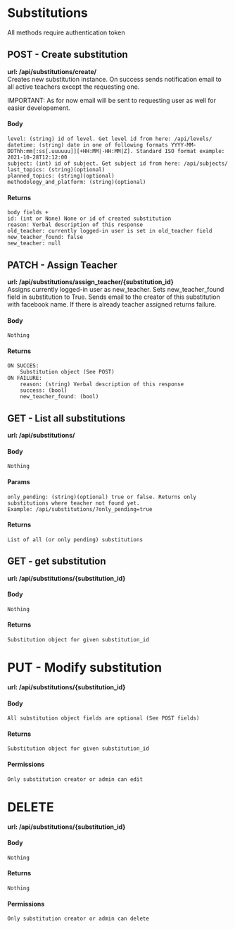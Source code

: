 # **Substitutions**
All methods require authentication token

## POST - Create substitution
**url: /api/substitutions/create/**<br>
Creates new substitution instance. On success sends notification email to all active teachers except the requesting one.

IMPORTANT: As for now email will be sent to requesting user as well for easier developement.

#### Body
    level: (string) id of level. Get level id from here: /api/levels/
    datetime: (string) date in one of following formats YYYY-MM-DDThh:mm[:ss[.uuuuuu]][+HH:MM|-HH:MM|Z]. Standard ISO format example: 2021-10-28T12:12:00
    subject: (int) id of subject. Get subject id from here: /api/subjects/
    last_topics: (string)(optional)
    planned_topics: (string)(optional)
    methodology_and_platform: (string)(optional)

#### Returns
    body fields + 
    id: (int or None) None or id of created substitution
    reason: Verbal description of this response
    old_teacher: currently logged-in user is set in old_teacher field
    new_teacher_found: false
    new_teacher: null

## PATCH - Assign Teacher
**url: /api/substitutions/assign_teacher/{substitution_id}**<br>
Assigns currently logged-in user as new_teacher.
Sets new_teacher_found field in substitution to True.
Sends email to the creator of this substitution with facebook name.
If there is already teacher assigned returns failure.

#### Body
    Nothing

#### Returns
    ON SUCCES:
        Substitution object (See POST)
    ON FAILURE:
        reason: (string) Verbal description of this response
        success: (bool)
        new_teacher_found: (bool)

## GET - List all substitutions
**url: /api/substitutions/**

#### Body
    Nothing
#### Params
    only_pending: (string)(optional) true or false. Returns only substitutions where teacher not found yet.
    Example: /api/substitutions/?only_pending=true
#### Returns
    List of all (or only pending) substitutions

## GET - get substitution
**url: /api/substitutions/{substitution_id}**
#### Body
    Nothing
#### Returns
    Substitution object for given substitution_id

# PUT - Modify substitution
**url: /api/substitutions/{substitution_id}**
#### Body
    All substitution object fields are optional (See POST fields)
#### Returns
    Substitution object for given substitution_id
#### Permissions
    Only substitution creator or admin can edit

# DELETE
**url: /api/substitutions/{substitution_id}**<br>
#### Body
    Nothing
#### Returns
    Nothing
#### Permissions
    Only substitution creator or admin can delete